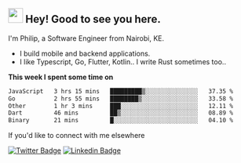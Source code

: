 <h2><img src="https://slackmojis.com/emojis/3643-cool-doge/download" width="30"/> Hey! Good to see you here.</h2>

<p>I'm Philip, a Software Engineer from Nairobi, KE. 

- I build mobile and backend applications.
- I like Typescript, Go, Flutter, Kotlin.. I write Rust sometimes too..</p>

**This week I spent some time on**
<!--START_SECTION:waka-->

```txt
JavaScript   3 hrs 15 mins   █████████▒░░░░░░░░░░░░░░░   37.35 %
Go           2 hrs 55 mins   ████████▒░░░░░░░░░░░░░░░░   33.58 %
Other        1 hr 3 mins     ███░░░░░░░░░░░░░░░░░░░░░░   12.11 %
Dart         46 mins         ██▒░░░░░░░░░░░░░░░░░░░░░░   08.89 %
Binary       21 mins         █░░░░░░░░░░░░░░░░░░░░░░░░   04.10 %
```

<!--END_SECTION:waka-->

If you'd like to connect with me elsewhere

[![Twitter Badge](https://img.shields.io/badge/-Twitter-1ca0f1?style=flat-square&labelColor=1ca0f1&logo=twitter&logoColor=white&link=https://twitter.com/_diogorodrigues)](https://twitter.com/kimathiphil)  [![Linkedin Badge](https://img.shields.io/badge/-LinkedIn-blue?style=flat-square&logo=Linkedin&logoColor=white&link=https://www.linkedin.com/in/philip-kimathi-2604a9114/)](https://www.linkedin.com/in/philip-kimathi-2604a9114/)
